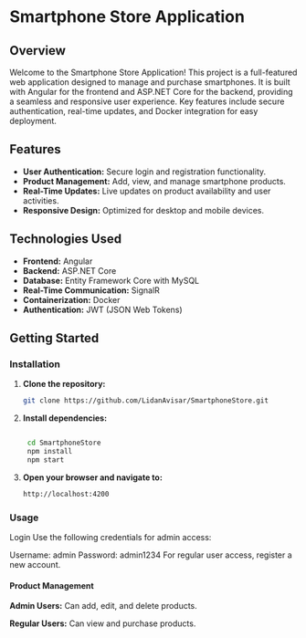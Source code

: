 # Smartphone Store Application

## Overview

Welcome to the Smartphone Store Application! This project is a full-featured web application designed to manage and purchase smartphones. It is built with Angular for the frontend and ASP.NET Core for the backend, providing a seamless and responsive user experience. Key features include secure authentication, real-time updates, and Docker integration for easy deployment.

## Features

- **User Authentication:** Secure login and registration functionality.
- **Product Management:** Add, view, and manage smartphone products.
- **Real-Time Updates:** Live updates on product availability and user activities.
- **Responsive Design:** Optimized for desktop and mobile devices.

## Technologies Used

- **Frontend:** Angular
- **Backend:** ASP.NET Core
- **Database:** Entity Framework Core with MySQL
- **Real-Time Communication:** SignalR
- **Containerization:** Docker
- **Authentication:** JWT (JSON Web Tokens)

## Getting Started

### Installation

1. **Clone the repository:**
   ```bash
   git clone https://github.com/LidanAvisar/SmartphoneStore.git
   
2. **Install dependencies:**
   ```bash
   
    cd SmartphoneStore
    npm install
    npm start

3. **Open your browser and navigate to:**
   ```bash
   http://localhost:4200

### Usage
Login
Use the following credentials for admin access:

Username: admin
Password: admin1234
For regular user access, register a new account.

#### Product Management
**Admin Users:** Can add, edit, and delete products.

**Regular Users:** Can view and purchase products.
